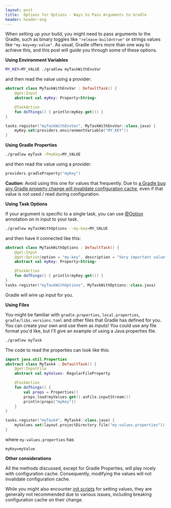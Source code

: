 ```yaml
---
layout: post
title:  Options for Options - Ways to Pass Arguments to Gradle
header: header-eng
---
```


When setting up your build, you might need to pass arguments to the Gradle, such as binary toggles like `"release-build=true"`
or strings values like `"my-key=my-value"`. As usual, Gradle offers more than one way to achieve this,
and this post will guide you through some of these options.

**Using Environment Variables**

```bash
MY_KEY=MY_VALUE ./gradlew myTaskWithEnvVar
```

and then read the value using a provider:

```kotlin
abstract class MyTaskWithEnvVar : DefaultTask() {
    @get:Input
    abstract val myKey: Property<String>

    @TaskAction
    fun doThings() { println(myKey.get()) }
}

tasks.register("myTaskWithEnvVar", MyTaskWithEnvVar::class.java) {
    myKey.set(providers.environmentVariable("MY_KEY"))
}
```

**Using Gradle Properties**

```bash
./gradlew myTask -PmyKey=MY_VALUE
```

and then read the value using a provider:

```kotlin
providers.gradleProperty("myKey")
```

**Caution**: Avoid using this one for values that frequently. Due to [a Gradle bug any Gradle property change will invalidate
configuration cache](https://github.com/gradle/gradle/issues/20969), even if that value is not used / read during
configuration.

**Using Task Options**

If your argument is specific to a single task, you can use [@Option](https://docs.gradle.org/nightly/javadoc/org/gradle/api/tasks/options/Option.html)
annotation on in input to your task.

```bash
./gradlew myTaskWithOptions --my-key=MY_VALUE
```

and then have it connected like this:

```kotlin
abstract class MyTaskWithOptions : DefaultTask() {
    @get:Input
    @get:Option(option = "my-key", description = "Very important value")
    abstract val myKey: Property<String>

    @TaskAction
    fun doThings() { println(myKey.get()) }
}
tasks.register("myTaskWithOptions", MyTaskWithOptions::class.java)
```

Gradle will wire up input for you.

**Using Files**

You might be familiar with `gradle.properties`, `local.properties`, `gradle/libs.versions.toml` and other files that
Gradle has defined for you. You can create your own and use them as inputs! You could use any file format you'd like,
but I'll give an example of using a Java properties file.

```bash
./gradlew myTask
```

The code to read the properties can look like this:

```kotlin
import java.util.Properties
abstract class MyTask4 : DefaultTask() {
    @get:InputFile
    abstract val myValues: RegularFileProperty

    @TaskAction
    fun doThings() {
        val props = Properties()
        props.load(myValues.get().asFile.inputStream())
        println(props["myKey"])
    }
}

tasks.register("myTask4", MyTask4::class.java) {
    myValues.set(layout.projectDirectory.file("my-values.properties"))
}
```

where `my-values.properties` has 
```properties
myKey=myValue
```

**Other considerations**

All the methods discussed, except for Gradle Properties, will play nicely with configuration cache. Consequently, modifying
the values will not invalidate configuration cache.

While you might also encounter [init scripts](https://docs.gradle.org/current/userguide/init_scripts.html) for setting values,
they are generally not recommended due to various issues, including breaking configuration cache on their change.
